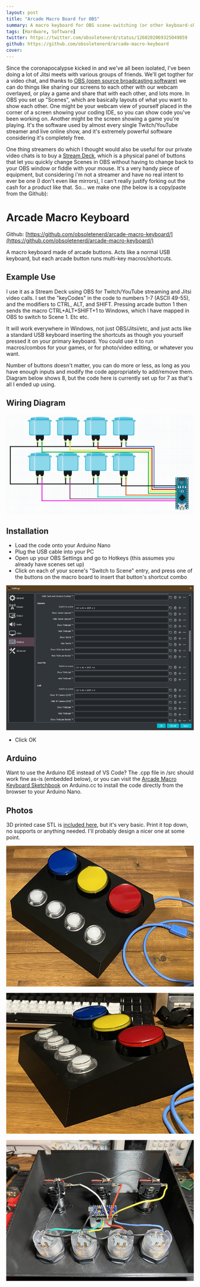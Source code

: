 ```yaml
---
layout: post
title: "Arcade Macro Board for OBS"
summary: A macro keyboard for OBS scene-switching (or other keyboard-shortcut shenanigans) made of arcade buttons and an Arduino Pro Micro. Acts like a normal USB keyboard, but each arcade button runs multi-key macros/shortcuts of your choosing. Also useful for racing/flight sims or anywhere else where you need a few big colourful shortcut buttons.
tags: [Hardware, Software]
twitter: https://twitter.com/obsoletenerd/status/1260202069325049859
github: https://github.com/obsoletenerd/arcade-macro-keyboard
cover: 
---
```


Since the coronapocalypse kicked in and we've all been isolated, I've been doing a lot of Jitsi meets with various groups of friends. We'll get togther for a video chat, and thanks to [OBS (open source broadcasting software)](https://obsproject.com/) we can do things like sharing our screens to each other with our webcam overlayed, or play a game and share that with each other, and lots more. In OBS you set up "Scenes", which are basically layouts of what you want to show each other. One might be your webcam view of yourself placed in the corner of a screen showing your coding IDE, so you can show code you've been working on. Another might be the screen showing a game you're playing. It's the software used by almost every single Twitch/YouTube streamer and live online show, and it's extremely powerful software considering it's completely free.

One thing streamers do which I thought would also be useful for our private video chats is to buy a [Stream Deck](https://www.elgato.com/en/gaming/stream-deck), which is a physical panel of buttons that let you quickly change Scenes in OBS without having to change back to your OBS window or fiddle with your mouse. It's a very handy piece of equipment, but considering i'm not a streamer and have no real intent to ever be one (I don't even like mirrors), I can't really justify forking out the cash for a product like that. So... we make one (the below is a copy/paste from the Github):

# Arcade Macro Keyboard

Github: [https://github.com/obsoletenerd/arcade-macro-keyboard/](https://github.com/obsoletenerd/arcade-macro-keyboard/)

A macro keyboard made of arcade buttons. Acts like a normal USB keyboard, but each arcade button runs multi-key macros/shortcuts.

## Example Use

I use it as a Stream Deck using OBS for Twitch/YouTube streaming and Jitsi video calls. I set the "keyCodes" in the code to numbers 1-7 (ASCII 49-55), and the modifiers to CTRL, ALT, and SHIFT. Pressing arcade button 1 then sends the macro CTRL+ALT+SHIFT+1 to Windows, which I have mapped in OBS to switch to Scene 1. Etc etc.

It will work everywhere in Windows, not just OBS/Jitsi/etc, and just acts like a standard USB keyboard inserting the shortcuts as though you yourself pressed it on your primary keyboard. You could use it to run macros/combos for your games, or for photo/video editing, or whatever you want.

Number of buttons doesn't matter, you can do more or less, as long as you have enough inputs and modify the code appropriately to add/remove them. Diagram below shows 8, but the code here is currently set up for 7 as that's all I ended up using.

## Wiring Diagram

![Arcade Macro Keyboard Diagram](https://raw.githubusercontent.com/obsoletenerd/arcade-macro-keyboard/master/Meta/WiringDiagram.png)

## Installation

- Load the code onto your Arduino Nano
- Plug the USB cable into your PC
- Open up your OBS Settings and go to Hotkeys (this assumes you already have scenes set up)
- Click on each of your scene's "Switch to Scene" entry, and press one of the buttons on the macro board to insert that button's shortcut combo

![OBS Hotkeys](https://raw.githubusercontent.com/obsoletenerd/arcade-macro-keyboard/master/Meta/MappingButtonsInOBS.png)

- Click OK

## Arduino

Want to use the Arduino IDE instead of VS Code? The .cpp file in /src should work fine as-is (embedded below), or you can visit the [Arcade Macro Keyboard Sketchbook](https://create.arduino.cc/editor/obsoletenerd/15b42f98-5e19-4aff-b1d9-8078c02f6f8f/preview) on Arduino.cc to install the code directly from the browser to your Arduino Nano. 

<script src="https://gist.github.com/obsoletenerd/c0ca22b73e6c3040dd16fd8d8b610856.js"></script>

## Photos

3D printed case STL is [included here](https://github.com/obsoletenerd/arcade-macro-keyboard/blob/master/ArcadeMacroKeyboardCase.stl), but it's very basic. Print it top down, no supports or anything needed. I'll probably design a nicer one at some point.

![OBS Hotkeys](https://raw.githubusercontent.com/obsoletenerd/arcade-macro-keyboard/master/Meta/ArcadeMacroKeyboard1.jpg)

![OBS Hotkeys](https://raw.githubusercontent.com/obsoletenerd/arcade-macro-keyboard/master/Meta/ArcadeMacroKeyboard2.jpg)

![OBS Hotkeys](https://raw.githubusercontent.com/obsoletenerd/arcade-macro-keyboard/master/Meta/ArcadeMacroKeyboard3.jpg)
